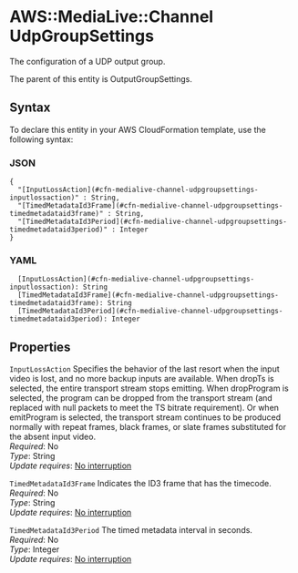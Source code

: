# AWS::MediaLive::Channel UdpGroupSettings<a name="aws-properties-medialive-channel-udpgroupsettings"></a>

The configuration of a UDP output group\.

The parent of this entity is OutputGroupSettings\.

## Syntax<a name="aws-properties-medialive-channel-udpgroupsettings-syntax"></a>

To declare this entity in your AWS CloudFormation template, use the following syntax:

### JSON<a name="aws-properties-medialive-channel-udpgroupsettings-syntax.json"></a>

```
{
  "[InputLossAction](#cfn-medialive-channel-udpgroupsettings-inputlossaction)" : String,
  "[TimedMetadataId3Frame](#cfn-medialive-channel-udpgroupsettings-timedmetadataid3frame)" : String,
  "[TimedMetadataId3Period](#cfn-medialive-channel-udpgroupsettings-timedmetadataid3period)" : Integer
}
```

### YAML<a name="aws-properties-medialive-channel-udpgroupsettings-syntax.yaml"></a>

```
  [InputLossAction](#cfn-medialive-channel-udpgroupsettings-inputlossaction): String
  [TimedMetadataId3Frame](#cfn-medialive-channel-udpgroupsettings-timedmetadataid3frame): String
  [TimedMetadataId3Period](#cfn-medialive-channel-udpgroupsettings-timedmetadataid3period): Integer
```

## Properties<a name="aws-properties-medialive-channel-udpgroupsettings-properties"></a>

`InputLossAction` <a name="cfn-medialive-channel-udpgroupsettings-inputlossaction"></a>
Specifies the behavior of the last resort when the input video is lost, and no more backup inputs are available\. When dropTs is selected, the entire transport stream stops emitting\. When dropProgram is selected, the program can be dropped from the transport stream \(and replaced with null packets to meet the TS bitrate requirement\)\. Or when emitProgram is selected, the transport stream continues to be produced normally with repeat frames, black frames, or slate frames substituted for the absent input video\.  
_Required_: No  
_Type_: String  
_Update requires_: [No interruption](https://docs.aws.amazon.com/AWSCloudFormation/latest/UserGuide/using-cfn-updating-stacks-update-behaviors.html#update-no-interrupt)

`TimedMetadataId3Frame` <a name="cfn-medialive-channel-udpgroupsettings-timedmetadataid3frame"></a>
Indicates the ID3 frame that has the timecode\.  
_Required_: No  
_Type_: String  
_Update requires_: [No interruption](https://docs.aws.amazon.com/AWSCloudFormation/latest/UserGuide/using-cfn-updating-stacks-update-behaviors.html#update-no-interrupt)

`TimedMetadataId3Period` <a name="cfn-medialive-channel-udpgroupsettings-timedmetadataid3period"></a>
The timed metadata interval in seconds\.  
_Required_: No  
_Type_: Integer  
_Update requires_: [No interruption](https://docs.aws.amazon.com/AWSCloudFormation/latest/UserGuide/using-cfn-updating-stacks-update-behaviors.html#update-no-interrupt)
